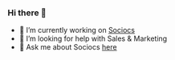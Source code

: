 ### Hi there 👋

- 🔭 I’m currently working on [Sociocs](https://www.sociocs.com)
- 🤔 I’m looking for help with Sales & Marketing
- 💬 Ask me about Sociocs [here](https://www.sociocs.com/contact-us/)
